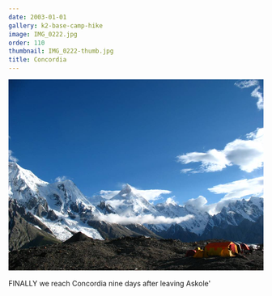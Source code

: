 ```yaml
---
date: 2003-01-01
gallery: k2-base-camp-hike
image: IMG_0222.jpg
order: 110
thumbnail: IMG_0222-thumb.jpg
title: Concordia
---
```


![Concordia](./IMG_0222.jpg)

FINALLY we reach Concordia nine days after leaving Askole'